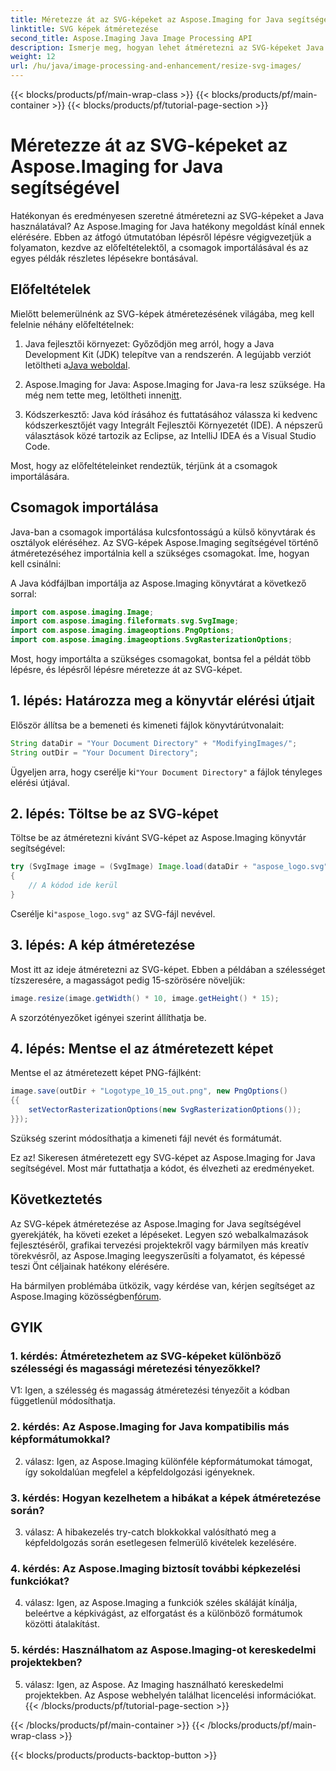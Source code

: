 ```yaml
---
title: Méretezze át az SVG-képeket az Aspose.Imaging for Java segítségével
linktitle: SVG képek átméretezése
second_title: Aspose.Imaging Java Image Processing API
description: Ismerje meg, hogyan lehet átméretezni az SVG-képeket Java nyelven az Aspose.Imaging for Java segítségével. Lépésről lépésre útmutató a hatékony képfeldolgozáshoz.
weight: 12
url: /hu/java/image-processing-and-enhancement/resize-svg-images/
---
```


{{< blocks/products/pf/main-wrap-class >}}
{{< blocks/products/pf/main-container >}}
{{< blocks/products/pf/tutorial-page-section >}}

# Méretezze át az SVG-képeket az Aspose.Imaging for Java segítségével

Hatékonyan és eredményesen szeretné átméretezni az SVG-képeket a Java használatával? Az Aspose.Imaging for Java hatékony megoldást kínál ennek elérésére. Ebben az átfogó útmutatóban lépésről lépésre végigvezetjük a folyamaton, kezdve az előfeltételektől, a csomagok importálásával és az egyes példák részletes lépésekre bontásával.

## Előfeltételek

Mielőtt belemerülnénk az SVG-képek átméretezésének világába, meg kell felelnie néhány előfeltételnek:

1.  Java fejlesztői környezet: Győződjön meg arról, hogy a Java Development Kit (JDK) telepítve van a rendszerén. A legújabb verziót letöltheti a[Java weboldal](https://www.oracle.com/java/technologies/javase-downloads).

2. Aspose.Imaging for Java: Aspose.Imaging for Java-ra lesz szüksége. Ha még nem tette meg, letöltheti innen[itt](https://releases.aspose.com/imaging/java/).

3. Kódszerkesztő: Java kód írásához és futtatásához válassza ki kedvenc kódszerkesztőjét vagy Integrált Fejlesztői Környezetét (IDE). A népszerű választások közé tartozik az Eclipse, az IntelliJ IDEA és a Visual Studio Code.

Most, hogy az előfeltételeinket rendeztük, térjünk át a csomagok importálására.

## Csomagok importálása

Java-ban a csomagok importálása kulcsfontosságú a külső könyvtárak és osztályok eléréséhez. Az SVG-képek Aspose.Imaging segítségével történő átméretezéséhez importálnia kell a szükséges csomagokat. Íme, hogyan kell csinálni:

A Java kódfájlban importálja az Aspose.Imaging könyvtárat a következő sorral:

```java
import com.aspose.imaging.Image;
import com.aspose.imaging.fileformats.svg.SvgImage;
import com.aspose.imaging.imageoptions.PngOptions;
import com.aspose.imaging.imageoptions.SvgRasterizationOptions;
```

Most, hogy importálta a szükséges csomagokat, bontsa fel a példát több lépésre, és lépésről lépésre méretezze át az SVG-képet.


## 1. lépés: Határozza meg a könyvtár elérési útjait

Először állítsa be a bemeneti és kimeneti fájlok könyvtárútvonalait:

```java
String dataDir = "Your Document Directory" + "ModifyingImages/";
String outDir = "Your Document Directory";
```

 Ügyeljen arra, hogy cserélje ki`"Your Document Directory"` a fájlok tényleges elérési útjával.

## 2. lépés: Töltse be az SVG-képet

Töltse be az átméretezni kívánt SVG-képet az Aspose.Imaging könyvtár segítségével:

```java
try (SvgImage image = (SvgImage) Image.load(dataDir + "aspose_logo.svg"))
{
    // A kódod ide kerül
}
```

 Cserélje ki`"aspose_logo.svg"` az SVG-fájl nevével.

## 3. lépés: A kép átméretezése

Most itt az ideje átméretezni az SVG-képet. Ebben a példában a szélességet tízszeresére, a magasságot pedig 15-szörösére növeljük:

```java
image.resize(image.getWidth() * 10, image.getHeight() * 15);
```

A szorzótényezőket igényei szerint állíthatja be.

## 4. lépés: Mentse el az átméretezett képet

Mentse el az átméretezett képet PNG-fájlként:

```java
image.save(outDir + "Logotype_10_15_out.png", new PngOptions()
{{
    setVectorRasterizationOptions(new SvgRasterizationOptions());
}});
```

Szükség szerint módosíthatja a kimeneti fájl nevét és formátumát.

Ez az! Sikeresen átméretezett egy SVG-képet az Aspose.Imaging for Java segítségével. Most már futtathatja a kódot, és élvezheti az eredményeket.

## Következtetés

Az SVG-képek átméretezése az Aspose.Imaging for Java segítségével gyerekjáték, ha követi ezeket a lépéseket. Legyen szó webalkalmazások fejlesztéséről, grafikai tervezési projektekről vagy bármilyen más kreatív törekvésről, az Aspose.Imaging leegyszerűsíti a folyamatot, és képessé teszi Önt céljainak hatékony elérésére.

Ha bármilyen problémába ütközik, vagy kérdése van, kérjen segítséget az Aspose.Imaging közösségben[fórum](https://forum.aspose.com/).

## GYIK

### 1. kérdés: Átméretezhetem az SVG-képeket különböző szélességi és magassági méretezési tényezőkkel?

V1: Igen, a szélesség és magasság átméretezési tényezőit a kódban függetlenül módosíthatja.

### 2. kérdés: Az Aspose.Imaging for Java kompatibilis más képformátumokkal?

2. válasz: Igen, az Aspose.Imaging különféle képformátumokat támogat, így sokoldalúan megfelel a képfeldolgozási igényeknek.

### 3. kérdés: Hogyan kezelhetem a hibákat a képek átméretezése során?

3. válasz: A hibakezelés try-catch blokkokkal valósítható meg a képfeldolgozás során esetlegesen felmerülő kivételek kezelésére.

### 4. kérdés: Az Aspose.Imaging biztosít további képkezelési funkciókat?

4. válasz: Igen, az Aspose.Imaging a funkciók széles skáláját kínálja, beleértve a képkivágást, az elforgatást és a különböző formátumok közötti átalakítást.

### 5. kérdés: Használhatom az Aspose.Imaging-ot kereskedelmi projektekben?

5. válasz: Igen, az Aspose. Az Imaging használható kereskedelmi projektekben. Az Aspose webhelyén találhat licencelési információkat.
{{< /blocks/products/pf/tutorial-page-section >}}

{{< /blocks/products/pf/main-container >}}
{{< /blocks/products/pf/main-wrap-class >}}

{{< blocks/products/products-backtop-button >}}
